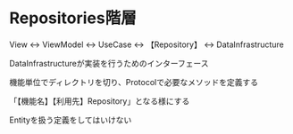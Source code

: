 #  Repositories階層
View ↔︎ ViewModel ↔︎ UseCase ↔︎ 【Repository】 ↔︎ DataInfrastructure

DataInfrastructureが実装を行うためのインターフェース

機能単位でディレクトリを切り、Protocolで必要なメソッドを定義する

「【機能名】【利用先】Repository」となる様にする

Entityを扱う定義をしてはいけない
